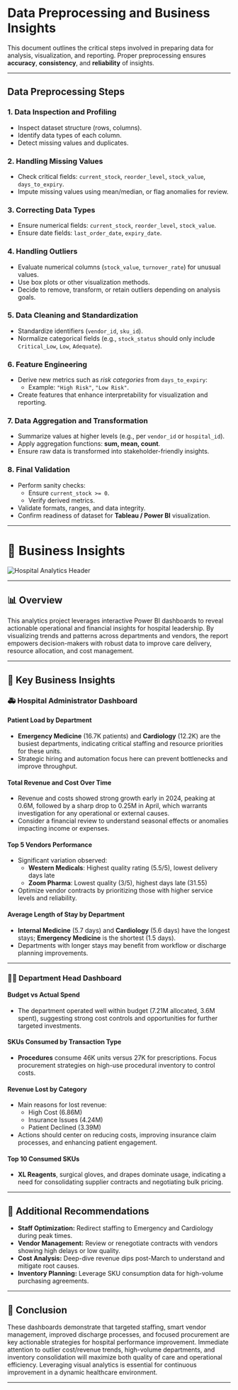 
# Data Preprocessing and Business Insights

This document outlines the critical steps involved in preparing data for analysis, visualization, and reporting. Proper preprocessing ensures **accuracy**, **consistency**, and **reliability** of insights.

---

## Data Preprocessing Steps

### 1. Data Inspection and Profiling
- Inspect dataset structure (rows, columns).
- Identify data types of each column.
- Detect missing values and duplicates.

### 2. Handling Missing Values
- Check critical fields: `current_stock`, `reorder_level`, `stock_value`, `days_to_expiry`.
- Impute missing values using mean/median, or flag anomalies for review.

### 3. Correcting Data Types
- Ensure numerical fields: `current_stock`, `reorder_level`, `stock_value`.
- Ensure date fields: `last_order_date`, `expiry_date`.

### 4. Handling Outliers
- Evaluate numerical columns (`stock_value`, `turnover_rate`) for unusual values.
- Use box plots or other visualization methods.
- Decide to remove, transform, or retain outliers depending on analysis goals.

### 5. Data Cleaning and Standardization
- Standardize identifiers (`vendor_id`, `sku_id`).
- Normalize categorical fields (e.g., `stock_status` should only include `Critical_Low`, `Low`, `Adequate`).

### 6. Feature Engineering
- Derive new metrics such as *risk categories* from `days_to_expiry`:
  - Example: `"High Risk"`, `"Low Risk"`.
- Create features that enhance interpretability for visualization and reporting.

### 7. Data Aggregation and Transformation
- Summarize values at higher levels (e.g., per `vendor_id` or `hospital_id`).
- Apply aggregation functions: **sum, mean, count**.
- Ensure raw data is transformed into stakeholder-friendly insights.

### 8. Final Validation
- Perform sanity checks:
  - Ensure `current_stock >= 0`.
  - Verify derived metrics.
- Validate formats, ranges, and data integrity.
- Confirm readiness of dataset for **Tableau / Power BI** visualization.

---


 
# 🏥  Business Insights


![Hospital Analytics Header](https://user-gen-media-assets.s3.amazonaws.com/gemini_images/8a2dccc7-9f07-4c6c-9879-c2c269d04d8a.png)

---

## 📊 Overview

This analytics project leverages interactive Power BI dashboards to reveal actionable operational and financial insights for hospital leadership. By visualizing trends and patterns across departments and vendors, the report empowers decision-makers with robust data to improve care delivery, resource allocation, and cost management.

---

## 📌 Key Business Insights

### 🚑 Hospital Administrator Dashboard

#### **Patient Load by Department**  
- **Emergency Medicine** (16.7K patients) and **Cardiology** (12.2K) are the busiest departments, indicating critical staffing and resource priorities for these units.  
- Strategic hiring and automation focus here can prevent bottlenecks and improve throughput.

#### **Total Revenue and Cost Over Time**  
- Revenue and costs showed strong growth early in 2024, peaking at 0.6M, followed by a sharp drop to 0.25M in April, which warrants investigation for any operational or external causes.  
- Consider a financial review to understand seasonal effects or anomalies impacting income or expenses.

#### **Top 5 Vendors Performance**  
- Significant variation observed:  
  - **Western Medicals**: Highest quality rating (5.5/5), lowest delivery days late  
  - **Zoom Pharma**: Lowest quality (3/5), highest days late (31.55)  
- Optimize vendor contracts by prioritizing those with higher service levels and reliability.

#### **Average Length of Stay by Department**  
- **Internal Medicine** (5.7 days) and **Cardiology** (5.6 days) have the longest stays; **Emergency Medicine** is the shortest (1.5 days).  
- Departments with longer stays may benefit from workflow or discharge planning improvements.

---

### 👩‍🔬 Department Head Dashboard

#### **Budget vs Actual Spend**  
- The department operated well within budget (7.21M allocated, 3.6M spent), suggesting strong cost controls and opportunities for further targeted investments.

#### **SKUs Consumed by Transaction Type**  
- **Procedures** consume 46K units versus 27K for prescriptions. Focus procurement strategies on high-use procedural inventory to control costs.

#### **Revenue Lost by Category**  
- Main reasons for lost revenue:  
  - High Cost (6.86M)  
  - Insurance Issues (4.24M)  
  - Patient Declined (3.39M)  
- Actions should center on reducing costs, improving insurance claim processes, and enhancing patient engagement.

#### **Top 10 Consumed SKUs**  
- **XL Reagents**, surgical gloves, and drapes dominate usage, indicating a need for consolidating supplier contracts and negotiating bulk pricing.

---

## 📝 Additional Recommendations

- **Staff Optimization:** Redirect staffing to Emergency and Cardiology during peak times.
- **Vendor Management:** Review or renegotiate contracts with vendors showing high delays or low quality.
- **Cost Analysis:** Deep-dive revenue dips post-March to understand and mitigate root causes.
- **Inventory Planning:** Leverage SKU consumption data for high-volume purchasing agreements.

---

## 🧭 Conclusion

These dashboards demonstrate that targeted staffing, smart vendor management, improved discharge processes, and focused procurement are key actionable strategies for hospital performance improvement. Immediate attention to outlier cost/revenue trends, high-volume departments, and inventory consolidation will maximize both quality of care and operational efficiency. Leveraging visual analytics is essential for continuous improvement in a dynamic healthcare environment.

---


